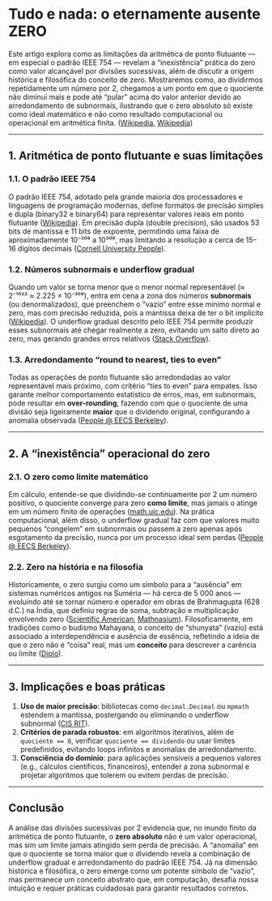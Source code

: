 # Tudo e nada: o eternamente ausente ZERO

Este artigo explora como as limitações da aritmética de ponto flutuante — em especial o padrão IEEE 754 — revelam a “inexistência” prática do zero como valor alcançável por divisões sucessivas, além de discutir a origem histórica e filosófica do conceito de zero. Mostraremos como, ao dividirmos repetidamente um número por 2, chegamos a um ponto em que o quociente não diminui mais e pode até “pular” acima do valor anterior devido ao arredondamento de subnormais, ilustrando que o zero absoluto só existe como ideal matemático e não como resultado computacional ou operacional em aritmética finita. ([Wikipedia][1], [Wikipedia][2])

---

## 1. Aritmética de ponto flutuante e suas limitações

### 1.1. O padrão IEEE 754

O padrão IEEE 754, adotado pela grande maioria dos processadores e linguagens de programação modernas, define formatos de precisão simples e dupla (binary32 e binary64) para representar valores reais em ponto flutuante ([Wikipedia][1]).
Em precisão dupla (double precision), são usados 53 bits de mantissa e 11 bits de expoente, permitindo uma faixa de aproximadamente 10⁻³⁰⁸ a 10³⁰⁸, mas limitando a resolução a cerca de 15–16 dígitos decimais ([Cornell University People][3]).

### 1.2. Números subnormais e underflow gradual

Quando um valor se torna menor que o menor normal representável (≈ 2⁻¹⁰²² ≈ 2.225 × 10⁻³⁰⁸), entra em cena a zona dos números **subnormais** (ou denormalizados), que preenchem o “vazio” entre esse mínimo normal e zero, mas com precisão reduzida, pois a mantissa deixa de ter o bit implícito ([Wikipedia][2]).
O underflow gradual descrito pelo IEEE 754 permite produzir esses subnormais até chegar realmente a zero, evitando um salto direto ao zero, mas gerando grandes erros relativos ([Stack Overflow][4]).

### 1.3. Arredondamento “round to nearest, ties to even”

Todas as operações de ponto flutuante são arredondadas ao valor representável mais próximo, com critério “ties to even” para empates. Isso garante melhor comportamento estatístico de erros, mas, em subnormais, pode resultar em **over-rounding**, fazendo com que o quociente de uma divisão seja ligeiramente **maior** que o dividendo original, configurando a anomalia observada ([People @ EECS Berkeley][5]).

---

## 2. A “inexistência” operacional do zero

### 2.1. O zero como limite matemático

Em cálculo, entende-se que dividindo-se continuamente por 2 um número positivo, o quociente converge para zero **como limite**, mas jamais o atinge em um número finito de operações ([math.uic.edu][6]).
Na prática computacional, além disso, o underflow gradual faz com que valores muito pequenos “congelem” em subnormais ou passem a zero apenas após esgotamento da precisão, nunca por um processo ideal sem perdas ([People @ EECS Berkeley][5]).

### 2.2. Zero na história e na filosofia

Historicamente, o zero surgiu como um símbolo para a “ausência” em sistemas numéricos antigos na Suméria — há cerca de 5 000 anos — evoluindo até se tornar número e operador em obras de Brahmagupta (628 d.C.) na Índia, que definiu regras de soma, subtração e multiplicação envolvendo zero ([Scientific American][7], [Mathnasium][8]).
Filosoficamente, em tradições como o budismo Mahayana, o conceito de “shunyata” (vazio) está associado a interdependência e ausência de essência, refletindo a ideia de que o zero não é “coisa” real, mas um **conceito** para descrever a carência ou limite ([Diplo][9]).

---

## 3. Implicações e boas práticas

1. **Uso de maior precisão**: bibliotecas como `decimal.Decimal` ou `mpmath` estendem a mantissa, postergando ou eliminando o underflow subnormal ([CIS RIT][10]).
2. **Critérios de parada robustos**: em algoritmos iterativos, além de `quociente == 0`, verificar `quociente == dividendo` ou usar limites predefinidos, evitando loops infinitos e anomalias de arredondamento.
3. **Consciência do domínio**: para aplicações sensíveis a pequenos valores (e.g., cálculos científicos, financeiros), entender a zona subnormal e projetar algoritmos que tolerem ou evitem perdas de precisão.

---

## Conclusão

A análise das divisões sucessivas por 2 evidencia que, no mundo finito da aritmética de ponto flutuante, o **zero absoluto** não é um valor operacional, mas sim um limite jamais atingido sem perda de precisão. A “anomalia” em que o quociente se torna maior que o dividendo revela a combinação de underflow gradual e arredondamento do padrão IEEE 754. Já na dimensão histórica e filosófica, o zero emerge como um potente símbolo de “vazio”, mas permanece um conceito abstrato que, em computação, desafia nossa intuição e requer práticas cuidadosas para garantir resultados corretos.

[1]: https://en.wikipedia.org/wiki/IEEE_754?utm_source=chatgpt.com "IEEE 754 - Wikipedia"
[2]: https://en.wikipedia.org/wiki/Subnormal_number?utm_source=chatgpt.com "Subnormal number - Wikipedia"
[3]: https://people.orie.cornell.edu/prs233/orie-6125/ieee754/ieee754.html?utm_source=chatgpt.com "IEEE 754 — ORIE 6125"
[4]: https://stackoverflow.com/questions/27439503/how-to-define-underflow-for-an-implementationieee754-which-support-subnormal-n?utm_source=chatgpt.com "How to define underflow for an implementation(IEEE754) which ..."
[5]: https://people.eecs.berkeley.edu/~demmel/cs267/lecture21/lecture21.html?utm_source=chatgpt.com "Basic Issues in Floating Point Arithmetic and Error Analysis"
[6]: https://www.math.uic.edu/~hanson/mcs471/FloatingPointRep.html?utm_source=chatgpt.com "Basic Floating Point Representation"
[7]: https://www.scientificamerican.com/article/what-is-the-origin-of-zer/?utm_source=chatgpt.com "What Is the Origin of Zero? | Scientific American"
[8]: https://www.mathnasium.com/math-centers/cedarpark/news/the-history-of-zero?utm_source=chatgpt.com "The History of Zero - Mathnasium"
[9]: https://www.diplomacy.edu/blog/origins-of-zero-a-fascinating-story-of-science-and-spirituality-across-civilisations/?utm_source=chatgpt.com "Origins of Zero: A fascinating story of science and spirituality across ..."
[10]: https://www.cis.rit.edu/class/simg726/notes/ieee754/ieee754.html?utm_source=chatgpt.com "IEEE Floating Point Standard"

